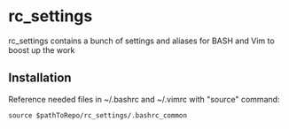 # rc_settings
rc_settings contains a bunch of settings and aliases for BASH and Vim to boost up the work

## Installation

Reference needed files in ~/.bashrc and ~/.vimrc with "source" command:

```source $pathToRepo/rc_settings/.bashrc_common```
